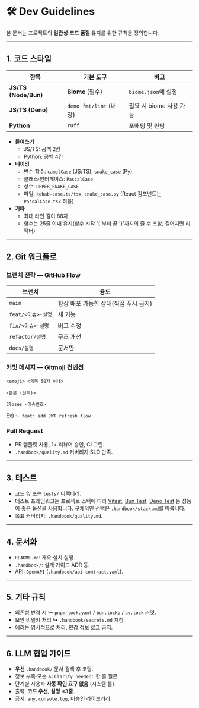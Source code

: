 # 🛠️ Dev Guidelines

본 문서는 프로젝트의 **일관성·코드 품질** 유지를 위한 규칙을 정의합니다.

---

## 1. 코드 스타일

| 항목 | 기본 도구 | 비고 |
|------|----------|------|
| **JS/TS (Node/Bun)** | **Biome** (필수) | `biome.json`에 설정 |
| **JS/TS (Deno)**     | `deno fmt/lint` (내장) | 필요 시 biome 사용 가능 |
| **Python**           | `ruff` | 포매팅 및 린팅 |

- **들여쓰기**  
  - JS/TS: 공백 2칸  
  - Python: 공백 4칸  
- **네이밍**  
  - 변수·함수: `camelCase` (JS/TS), `snake_case` (Py)  
  - 클래스·인터페이스: `PascalCase`  
  - 상수: `UPPER_SNAKE_CASE`  
  - 파일: `kebab-case.ts/tsx`, `snake_case.py` (React 컴포넌트는 `PascalCase.tsx` 허용)
- **기타**  
  - 최대 라인 길이 88자  
  - 함수는 25줄 이내 유지(함수 시작 '{'부터 끝 '}'까지의 줄 수 포함, 길어지면 리팩터)

---

## 2. Git 워크플로

### 브랜치 전략 — GitHub Flow

| 브랜치 | 용도 |
|--------|------|
| `main` | 항상 배포 가능한 상태(직접 푸시 금지) |
| `feat/<이슈>-설명` | 새 기능 |
| `fix/<이슈>-설명`  | 버그 수정 |
| `refactor/설명`    | 구조 개선 |
| `docs/설명`        | 문서만 |

### 커밋 메시지 — **Gitmoji** 컨벤션

```text
<emoji> <제목 50자 이내>

<본문 (선택)>

Closes <이슈번호>
```

Ex) `✨ feat: add JWT refresh flow`

### Pull Request

- PR 템플릿 사용, 1+ 리뷰어 승인, CI 그린.
- `.handbook/quality.md` 커버리지·SLO 만족.

---

## 3. 테스트

- 코드 옆 또는 `tests/` 디렉터리.
- 테스트 프레임워크는 프로젝트 스택에 따라 [Vitest](https://vitest.dev/), [Bun Test](https://bun.sh/docs/test/writing), [Deno Test](https://deno.land/manual@v1.37/basics/testing) 등 성능이 좋은 옵션을 사용합니다. 구체적인 선택은 `.handbook/stack.md`를 따릅니다.
- 목표 커버리지: `.handbook/quality.md`.

---

## 4. 문서화

- `README.md`: 개요·설치·실행.
- `.handbook/`: 설계·가이드·ADR 등.
- API: `OpenAPI` (`.handbook/api-contract.yaml`).

---

## 5. 기타 규칙

- 의존성 변경 시 ↳ `pnpm-lock.yaml` / `bun.lockb` / `uv.lock` 커밋.  
- 보안·비밀키 처리 ↳ `.handbook/secrets.md` 지침.  
- 에러는 명시적으로 처리, 민감 정보 로그 금지.

---

## 6. LLM 협업 가이드

- **우선** `.handbook/` 문서 검색 후 코딩.  
- 정보 부족·모순 시 `Clarify needed:` 한 줄 질문.  
- 단계별 사용자 **자동 확인 요구 없음** (시스템 룰).  
- 출력: **코드 우선, 설명 ≤3줄**.  
- 금지: `any`, `console.log`, 미승인 라이브러리.
